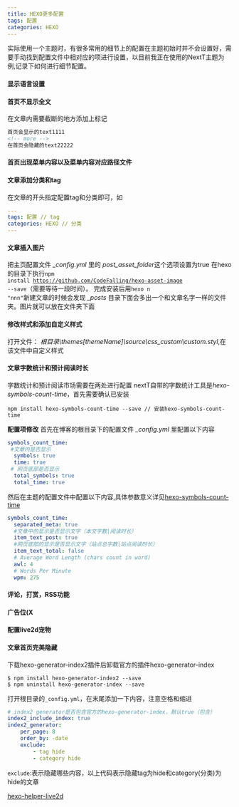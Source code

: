 ```yaml
---
title: HEXO更多配置
tags: 配置
categories: HEXO
---
```

实际使用一个主题时，有很多常用的细节上的配置在主题初始时并不会设置好，需要手动找到配置文件中相对应的项进行设置，以目前我正在使用的NextT主题为例,记录下如何进行细节配置。
<!-- more -->
#### 显示语言设置
#### 首页不显示全文
在文章内需要截断的地方添加上标记
```html
首页会显示的text1111
<!-- more -->
在首页会隐藏的text22222
```
#### 首页出现菜单内容以及菜单内容对应路径文件

#### 文章添加分类和tag
在文章的开头指定配置tag和分类即可，如
```yml
---
tags: 配置 // tag
categories: HEXO // 分类
---
```
#### 文章插入图片
把主页配置文件 *_config.yml* 里的 *post_asset_folder*这个选项设置为true
在hexo的目录下执行<code>npm install https://github.com/CodeFalling/hexo-asset-image --save</code>（需要等待一段时间）。
完成安装后用<code>hexo n "nnn"</code>新建文章的时候会发现 *_posts* 目录下面会多出一个和文章名字一样的文件夹。图片就可以放在文件夹下面
#### 修改样式和添加自定义样式
打开文件： *根目录\themes\[themeName]\source\css\_custom\custom.styl*,在该文件中自定义样式
#### 文章字数统计和预计阅读时长
字数统计和预计阅读市场需要在两处进行配置
nextT自带的字数统计工具是*hexo-symbols-count-time*，首先需要确认已安装
```
npm install hexo-symbols-count-time --save // 安装hexo-symbols-count-time
```
**配置项修改**
首先在博客的根目录下的配置文件 *_config.yml* 里配置以下内容
```yml
symbols_count_time:
 #文章内是否显示
  symbols: true
  time: true
 # 网页底部是否显示
  total_symbols: true
  total_time: true
```
然后在主题的配置文件中配置以下内容,具体参数意义详见[hexo-symbols-count-time](https://github.com/theme-next/hexo-symbols-count-time)
```yml
symbols_count_time:
  separated_meta: true
  #文章中的显示是否显示文字（本文字数|阅读时长） 
  item_text_post: true
  #网页底部的显示是否显示文字（站点总字数|站点阅读时长） 
  item_text_total: false
  # Average Word Length (chars count in word)
  awl: 4
  # Words Per Minute
  wpm: 275
```
#### 评论，打赏，RSS功能
#### 广告位(X
#### 配置live2d宠物
#### 文章首页完美隐藏
下载hexo-generator-index2插件后卸载官方的插件hexo-generator-index
```
$ npm install hexo-generator-index2 --save
$ npm uninstall hexo-generator-index --save
```

打开根目录的`_config.yml`，在末尾添加一下内容，注意空格和缩进
```yml
# index2 generator是否包含官方的hexo-generator-index，默认true（包含）
index2_include_index: true
index2_generator:
	per_page: 8
	order_by: -date
	exclude:
		- tag hide
		- category hide
```
`exclude`:表示隐藏哪些内容，以上代码表示隐藏tag为hide和category(分类)为hide的文章

[hexo-helper-live2d](https://github.com/EYHN/hexo-helper-live2d/blob/master/README.zh-CN.md)